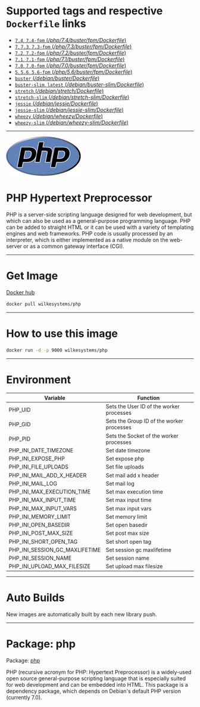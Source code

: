 # Supported tags and respective `Dockerfile` links

-	[`7.4`, `7.4-fpm` (*/php/7.4/buster/fpm/Dockerfile*)](https://github.com/wilkesystems/docker-php/blob/master/php/7.4/buster/fpm/Dockerfile)
-	[`7`, `7.3`, `7.3-fpm` (*/php/7.3/buster/fpm/Dockerfile*)](https://github.com/wilkesystems/docker-php/blob/master/php/7.3/buster/fpm/Dockerfile)
-	[`7.2`, `7.2-fpm` (*/php/7.2/buster/fpm/Dockerfile*)](https://github.com/wilkesystems/docker-php/blob/master/php/7.2/buster/fpm/Dockerfile)
-	[`7.1`, `7.1-fpm` (*/php/7.1/buster/fpm/Dockerfile*)](https://github.com/wilkesystems/docker-php/blob/master/php/7.1/buster/fpm/Dockerfile)
-	[`7.0`, `7.0-fpm` (*/php/7.0/buster/fpm/Dockerfile*)](https://github.com/wilkesystems/docker-php/blob/master/php/7.0/buster/fpm/Dockerfile)
-	[`5`, `5.6`, `5.6-fpm` (*/php/5.6/buster/fpm/Dockerfile*)](https://github.com/wilkesystems/docker-php/blob/master/php/5.6/buster/fpm/Dockerfile)
-	[`buster` (*/debian/buster/Dockerfile*)](https://github.com/wilkesystems/docker-php/blob/master/debian/buster/Dockerfile)
-	[`buster-slim`, `latest` (*/debian/buster-slim/Dockerfile*)](https://github.com/wilkesystems/docker-php/blob/master/debian/buster-slim/Dockerfile)
-	[`stretch` (*/debian/stretch/Dockerfile*)](https://github.com/wilkesystems/docker-php/blob/master/debian/stretch/Dockerfile)
-	[`stretch-slim` (*/debian/stretch-slim/Dockerfile*)](https://github.com/wilkesystems/docker-php/blob/master/debian/stretch-slim/Dockerfile)
-	[`jessie` (*/debian/jessie/Dockerfile*)](https://github.com/wilkesystems/docker-php/blob/master/debian/jessie/Dockerfile)
-	[`jessie-slim` (*/debian/jessie-slim/Dockerfile*)](https://github.com/wilkesystems/docker-php/blob/master/debian/jessie-slim/Dockerfile)
-	[`wheezy` (*/debian/wheezy/Dockerfile*)](https://github.com/wilkesystems/docker-php/blob/master/debian/wheezy/Dockerfile)
-	[`wheezy-slim` (*/debian/wheezy-slim/Dockerfile*)](https://github.com/wilkesystems/docker-php/blob/master/debian/wheezy-slim/Dockerfile)

----------------

![PHP](https://github.com/wilkesystems/docker-php/raw/master/docs/logo.png)

# PHP Hypertext Preprocessor
PHP is a server-side scripting language designed for web development, but which can also be used as a general-purpose programming language. PHP can be added to straight HTML or it can be used with a variety of templating engines and web frameworks. PHP code is usually processed by an interpreter, which is either implemented as a native module on the web-server or as a common gateway interface (CGI).

----------------

# Get Image
[Docker hub](https://hub.docker.com/r/wilkesystems/php)

```bash
docker pull wilkesystems/php
```

----------------

# How to use this image

```bash
docker run -d -p 9000 wilkesystems/php
```

----------------

# Environment

| Variable                       | Function                                  |
|--------------------------------|-------------------------------------------|
| PHP_UID                        | Sets the User ID of the worker processes  |
| PHP_GID                        | Sets the Group ID of the worker processes |
| PHP_PID                        | Sets the Socket of the worker processes   |
| PHP_INI_DATE_TIMEZONE          | Set date timezone                         |
| PHP_INI_EXPOSE_PHP             | Set expose php                            |
| PHP_INI_FILE_UPLOADS           | Set file uploads                          |
| PHP_INI_MAIL_ADD_X_HEADER      | Set mail add x header                     |
| PHP_INI_MAIL_LOG               | Set mail log                              |
| PHP_INI_MAX_EXECUTION_TIME     | Set max execution time                    |
| PHP_INI_MAX_INPUT_TIME         | Set max input time                        |
| PHP_INI_MAX_INPUT_VARS         | Set max input vars                        |
| PHP_INI_MEMORY_LIMIT           | Set memory limit                          |
| PHP_INI_OPEN_BASEDIR           | Set open basedir                          |
| PHP_INI_POST_MAX_SIZE          | Set post max size                         |
| PHP_INI_SHORT_OPEN_TAG         | Set short open tag                        |
| PHP_INI_SESSION_GC_MAXLIFETIME | Set session gc maxlifetime                |
| PHP_INI_SESSION_NAME           | Set session name                          |
| PHP_INI_UPLOAD_MAX_FILESIZE    | Set upload max filesize                   |

----------------

# Auto Builds
New images are automatically built by each new library push.

----------------

# Package: php
Package: [php](https://packages.debian.org/stretch/php)

PHP (recursive acronym for PHP: Hypertext Preprocessor) is a widely-used open source general-purpose scripting language that is especially suited for web development and can be embedded into HTML. 
This package is a dependency package, which depends on Debian's default PHP version (currently 7.0). 
